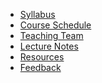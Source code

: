 - [Syllabus](syllabus)
- [Course Schedule](schedule)
- [Teaching Team](teaching-team)
- [Lecture Notes](lecture-notes)
- [Resources](resources)
- [Feedback](feedback)
<!-- - **LMS Links**
- [![Calendar Icon](https://icongr.am/fontawesome/calendar.svg?size=16&color=808080)Calendar](https://canvas.sfu.ca/courses/44038/calendar)
- [![Assignments Icon](https://icongr.am/fontawesome/pencil.svg?size=16&color=808080)Assignments](https://canvas.sfu.ca/courses/44038/assignments )
- [![Quizzes Icon](https://icongr.am/fontawesome/check-circle.svg?size=16&color=808080)Quizzes](https://canvas.sfu.ca/courses/44038/quizzes)
- [![Class Discussions Icon](https://icongr.am/fontawesome/comments-o.svg?size=16&color=808080)Class Discussions](https://canvas.sfu.ca/courses/44038/discussion_topics)
- [![Grades Icon](https://icongr.am/fontawesome/calculator.svg?size=16&color=808080)Grades](https://canvas.sfu.ca/courses/44038/gradebook)
- [![Syllabus Icon](https://icongr.am/fontawesome/list.svg?size=16&color=808080)Syllabus](https://canvas.sfu.ca/courses/44038/assignments/syllabus) -->